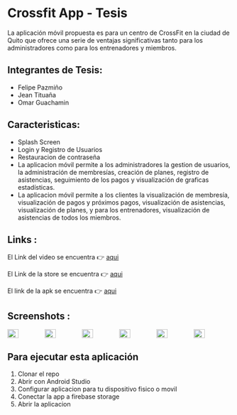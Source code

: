 # Crossfit App - Tesis

La aplicación móvil propuesta es para un centro de CrossFit en la ciudad de Quito que ofrece una serie de ventajas significativas tanto para los administradores como para los entrenadores y miembros.<br>

## Integrantes de Tesis:

<ul>
<li>Felipe Pazmiño</li>
<li>Jean Tituaña</li>
<li>Omar Guachamin</li>
</ul>

## Caracteristicas:

<ul>

<li>Splash Screen</li>
<li>Login y Registro de Usuarios</li>
<li>Restauracion de contraseña</li>
<li>La aplicacion móvil permite a los administradores la gestion de usuarios, la administración de membresías, creación de planes, registro de asistencias, seguimiento de los pagos y visualización de graficas estadísticas.</li>
<li>La aplicacion móvil permite a los clientes la visualización de membresía, visualización de pagos y próximos pagos, visualización de asistencias, visualización de planes, y para los entrenadores, visualización de asistencias de todos los miembros.</li>
</ul>

## Links :

El Link del video se encuentra 👉 <a href="https://epnecuador-my.sharepoint.com/:v:/g/personal/jean_tituana_epn_edu_ec/EQ35tteRNSlNqxRgbaw_GmABS2DhQeRyc5FskW44Bvv1SA?nav=eyJyZWZlcnJhbEluZm8iOnsicmVmZXJyYWxBcHAiOiJPbmVEcml2ZUZvckJ1c2luZXNzIiwicmVmZXJyYWxBcHBQbGF0Zm9ybSI6IldlYiIsInJlZmVycmFsTW9kZSI6InZpZXciLCJyZWZlcnJhbFZpZXciOiJNeUZpbGVzTGlua0NvcHkifX0&e=PrN8R5">aqui</a>

El Link de la store se encuentra 👉 <a href="https://crossfit-app.uptodown.com/android">aqui</a>

El link de la apk se encuentra 👉 <a href="https://drive.google.com/drive/folders/1wmZTonmk_Fel7wBkonmPF2u0EtNisBh7?usp=drive_link">aqui</a>

## Screenshots :


<div style="display: flex; justify-content: space-around;">
  <img src="https://github.com/user-attachments/assets/a3bd1df6-953a-4502-9e0f-1b8788fcda73" width="30%" />
  <img src="https://github.com/user-attachments/assets/9a09d9bd-417c-4c42-be1b-90edf3a64970" width="30%" />
  <img src="https://github.com/user-attachments/assets/df1e868a-7bb8-4089-b2f0-a60ba1029ed5" width="30%" />
  <img src="https://github.com/user-attachments/assets/3dcf812c-2ab6-486d-8673-9337472a13c7" width="30%" />
  <img src="https://github.com/user-attachments/assets/800db53f-19d0-4ff8-9d2d-a7117f8b9372" width="30%" />
  <img src="https://github.com/user-attachments/assets/82945028-b0c2-4012-8a71-fa8db7a0634b" width="30%" />
</div>

## Para ejecutar esta aplicación

<ol>
<li>Clonar el repo</li>
<li>Abrir con Android Studio</b></li>
<li>Configurar aplicacion para tu dispositivo fisico o movil</b></li>
<li>Conectar la app a firebase storage</b></li>
<li>Abrir la aplicacion</b></li>
</ol>
